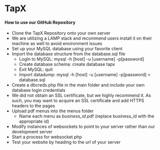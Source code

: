 # TapX
#### How to use our GitHub Repository
* Clone the TapX Repository onto your own server
* We are utilizing a LAMP stack and recommend users install it on their machine as well to avoid environment issues
* Set up your MySQL database using your favorite client
* Import the database structure from the database.sql file
  - Login to MySQL: mysql -h [host] -u [username] -p[password]
  - Create database schema: create database tapx
  - Exit MySQL: quit
  - Import datadump: mysql -h [host] -u [username] -p[password] < database.sql
* Create a dbcreds.php file in the main folder and include your own database login credentials
* We did not obtain an SSL certificate, but we highly recommend it. As such, you may want to acquire an SSL certificate and add HTTPS headers to the pages
* Upload pdf menus into the menus folder
  - Name each menu as *business_id*.pdf (replace business_id with the appropriate id)
* Modify instances of websockets to point to your server rather than our development server
* Start a process for websocket.php
* Test your website by heading to the url of your server
